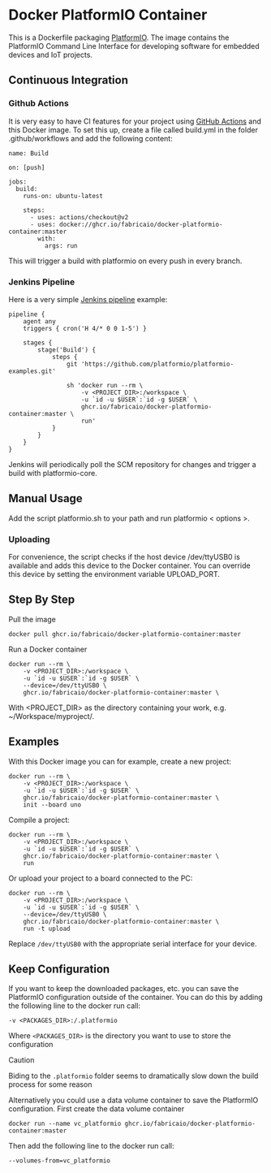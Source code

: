 # Docker PlatformIO Container

This is a Dockerfile packaging [PlatformIO](http://platformio.org/). The image contains the PlatformIO Command Line Interface for developing software for embedded devices and IoT projects. 

## Continuous Integration
### Github Actions
It is very easy to have CI features for your project using [GitHub Actions](https://github.com/features/actions) and this Docker image. To set this up, create a file called build.yml in the folder .github/workflows and add the following content:
```
name: Build

on: [push]

jobs:
  build:
    runs-on: ubuntu-latest

    steps:
      - uses: actions/checkout@v2
      - uses: docker://ghcr.io/fabricaio/docker-platformio-container:master
        with:
          args: run
```
This will trigger a build with platformio  on every push in every branch.

### Jenkins Pipeline
Here is a very simple [Jenkins pipeline](https://www.jenkins.io/doc/book/pipeline/) example:
```
pipeline {
    agent any
    triggers { cron('H 4/* 0 0 1-5') }

    stages {
        stage('Build') {
            steps {
                git 'https://github.com/platformio/platformio-examples.git'

                sh 'docker run --rm \
                    -v <PROJECT_DIR>:/workspace \
                    -u `id -u $USER`:`id -g $USER` \
                    ghcr.io/fabricaio/docker-platformio-container:master \
                    run'
            }
        }
    }
}
```
Jenkins will periodically poll the SCM repository for changes and trigger a build with platformio-core.

## Manual Usage
Add the script platformio.sh to your path and run platformio < options >. 

### Uploading
For convenience, the script checks if the host device /dev/ttyUSB0 is available and adds this device to the Docker container. You can override this device by setting the environment variable UPLOAD_PORT.

## Step By Step
Pull the image
```
docker pull ghcr.io/fabricaio/docker-platformio-container:master
```
Run a Docker container
```
docker run --rm \
    -v <PROJECT_DIR>:/workspace \
    -u `id -u $USER`:`id -g $USER` \
    --device=/dev/ttyUSB0 \
    ghcr.io/fabricaio/docker-platformio-container:master \
```
With <PROJECT_DIR> as the directory containing your work, e.g. ~/Workspace/myproject/.

## Examples
 With this Docker image you can for example, create a new project:
```
docker run --rm \
    -v <PROJECT_DIR>:/workspace \
    -u `id -u $USER`:`id -g $USER` \
    ghcr.io/fabricaio/docker-platformio-container:master \
    init --board uno
```
Compile a project:
```
docker run --rm \
    -v <PROJECT_DIR>:/workspace \
    -u `id -u $USER`:`id -g $USER` \
    ghcr.io/fabricaio/docker-platformio-container:master \
    run
```
Or upload your project to a board connected to the PC:
```
docker run --rm \
    -v <PROJECT_DIR>:/workspace \
    -u `id -u $USER`:`id -g $USER` \
    --device=/dev/ttyUSB0 \
    ghcr.io/fabricaio/docker-platformio-container:master \
    run -t upload
```
Replace `/dev/ttyUSB0` with the appropriate serial interface for your device.

## Keep Configuration
If you want to keep the downloaded packages, etc. you can save the PlatformIO configuration outside of the container. You can do this by adding the following line to the docker run call:
```
-v <PACKAGES_DIR>:/.platformio
```
Where `<PACKAGES_DIR>` is the directory you want to use to store the configuration
> [!CAUTION]
> Biding to the `.platformio` folder seems to dramatically slow down the build process for some reason

Alternatively you could use a data volume container to save the PlatformIO configuration. First create the data volume container
```
docker run --name vc_platformio ghcr.io/fabricaio/docker-platformio-container:master
```
Then add the following line to the docker run call:
```
--volumes-from=vc_platformio
```


